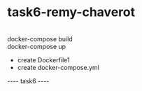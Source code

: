 # task6-remy-chaverot

<br> docker-compose build </br>
docker-compose up

- create Dockerfile1
- create docker-compose.yml

---- task6 ----
